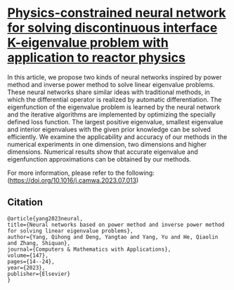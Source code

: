 # [Physics-constrained neural network for solving discontinuous interface K-eigenvalue problem with application to reactor physics](https://github.com/SummerLoveRain/PC-GIPMNN)

In this article, we propose two kinds of neural networks inspired by power method and inverse power method to solve linear eigenvalue problems. These neural networks share similar ideas with traditional methods, in which the differential operator is realized by automatic differentiation. The eigenfunction of the eigenvalue problem is learned by the neural network and the iterative algorithms are implemented by optimizing the specially defined loss function. The largest positive eigenvalue, smallest eigenvalue and interior eigenvalues with the given prior knowledge can be solved efficiently. We examine the applicability and accuracy of our methods in the numerical experiments in one dimension, two dimensions and higher dimensions. Numerical results show that accurate eigenvalue and eigenfunction approximations can be obtained by our methods.

For more information, please refer to the following: (https://doi.org/10.1016/j.camwa.2023.07.013)

## Citation

    @article{yang2023neural,
    title={Neural networks based on power method and inverse power method for solving linear eigenvalue problems},
    author={Yang, Qihong and Deng, Yangtao and Yang, Yu and He, Qiaolin and Zhang, Shiquan},
    journal={Computers & Mathematics with Applications},
    volume={147},
    pages={14--24},
    year={2023},
    publisher={Elsevier}
    }